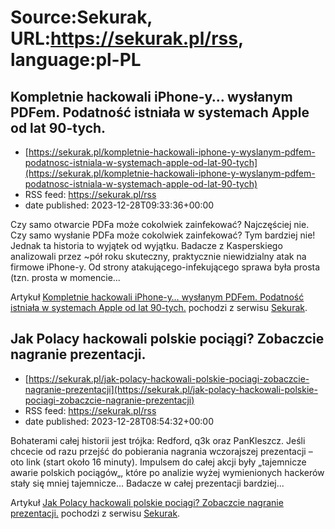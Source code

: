 # Source:Sekurak, URL:https://sekurak.pl/rss, language:pl-PL

## Kompletnie hackowali iPhone-y… wysłanym PDFem. Podatność istniała w systemach Apple od lat 90-tych.
 - [https://sekurak.pl/kompletnie-hackowali-iphone-y-wyslanym-pdfem-podatnosc-istniala-w-systemach-apple-od-lat-90-tych](https://sekurak.pl/kompletnie-hackowali-iphone-y-wyslanym-pdfem-podatnosc-istniala-w-systemach-apple-od-lat-90-tych)
 - RSS feed: https://sekurak.pl/rss
 - date published: 2023-12-28T09:33:36+00:00

<p>Czy samo otwarcie PDFa może cokolwiek zainfekować? Najczęściej nie. Czy samo wysłanie PDFa może cokolwiek zainfekować? Tym bardziej nie! Jednak ta historia to wyjątek od wyjątku. Badacze z Kasperskiego analizowali przez ~pół roku skuteczny, praktycznie niewidzialny atak na firmowe iPhone-y. Od strony atakującego-infekującego sprawa była prosta (tzn. prosta w momencie...</p>
<p>Artykuł <a href="https://sekurak.pl/kompletnie-hackowali-iphone-y-wyslanym-pdfem-podatnosc-istniala-w-systemach-apple-od-lat-90-tych/" rel="nofollow">Kompletnie hackowali iPhone-y&#8230; wysłanym PDFem. Podatność istniała w systemach Apple od lat 90-tych.</a> pochodzi z serwisu <a href="https://sekurak.pl" rel="nofollow">Sekurak</a>.</p>

## Jak Polacy hackowali polskie pociągi? Zobaczcie nagranie prezentacji.
 - [https://sekurak.pl/jak-polacy-hackowali-polskie-pociagi-zobaczcie-nagranie-prezentacji](https://sekurak.pl/jak-polacy-hackowali-polskie-pociagi-zobaczcie-nagranie-prezentacji)
 - RSS feed: https://sekurak.pl/rss
 - date published: 2023-12-28T08:54:32+00:00

<p>Bohaterami całej historii jest trójka: Redford, q3k oraz PanKleszcz. Jeśli chcecie od razu przejść do pobierania nagrania wczorajszej prezentacji &#8211; oto link (start około 16 minuty). Impulsem do całej akcji były &#8222;tajemnicze awarie polskich pociągów&#8222;, które po analizie wyżej wymienionych hackerów stały się mniej tajemnicze&#8230; Badacze w całej prezentacji bardziej...</p>
<p>Artykuł <a href="https://sekurak.pl/jak-polacy-hackowali-polskie-pociagi-zobaczcie-nagranie-prezentacji/" rel="nofollow">Jak Polacy hackowali polskie pociągi? Zobaczcie nagranie prezentacji.</a> pochodzi z serwisu <a href="https://sekurak.pl" rel="nofollow">Sekurak</a>.</p>


